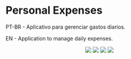 # Personal Expenses
PT-BR - Aplicativo para gerenciar gastos diarios.

EN - Application to manage daily expenses.


<p align="center">
  <img src="https://user-images.githubusercontent.com/73114569/118170408-6d332480-b400-11eb-97fe-988a40a67a57.png"/>
  <img src="https://user-images.githubusercontent.com/73114569/118170412-6e645180-b400-11eb-8eb2-0a6082807e78.png"/>
  <img src="https://user-images.githubusercontent.com/73114569/118170797-e9c60300-b400-11eb-9540-87d7a34d9f87.png"/>
  <img src="https://user-images.githubusercontent.com/73114569/118170415-6f957e80-b400-11eb-8324-bb05d8b71644.png"/>
</p>
